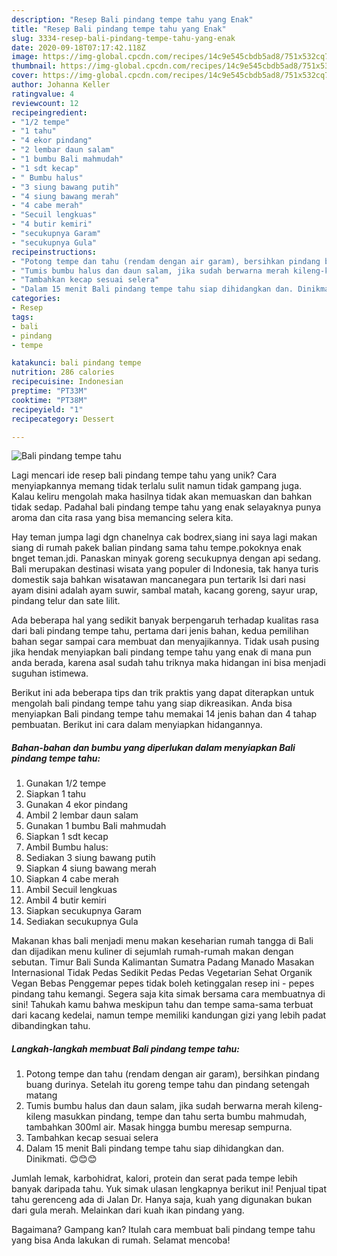 ```yaml
---
description: "Resep Bali pindang tempe tahu yang Enak"
title: "Resep Bali pindang tempe tahu yang Enak"
slug: 3334-resep-bali-pindang-tempe-tahu-yang-enak
date: 2020-09-18T07:17:42.118Z
image: https://img-global.cpcdn.com/recipes/14c9e545cbdb5ad8/751x532cq70/bali-pindang-tempe-tahu-foto-resep-utama.jpg
thumbnail: https://img-global.cpcdn.com/recipes/14c9e545cbdb5ad8/751x532cq70/bali-pindang-tempe-tahu-foto-resep-utama.jpg
cover: https://img-global.cpcdn.com/recipes/14c9e545cbdb5ad8/751x532cq70/bali-pindang-tempe-tahu-foto-resep-utama.jpg
author: Johanna Keller
ratingvalue: 4
reviewcount: 12
recipeingredient:
- "1/2 tempe"
- "1 tahu"
- "4 ekor pindang"
- "2 lembar daun salam"
- "1 bumbu Bali mahmudah"
- "1 sdt kecap"
- " Bumbu halus"
- "3 siung bawang putih"
- "4 siung bawang merah"
- "4 cabe merah"
- "Secuil lengkuas"
- "4 butir kemiri"
- "secukupnya Garam"
- "secukupnya Gula"
recipeinstructions:
- "Potong tempe dan tahu (rendam dengan air garam), bersihkan pindang buang durinya. Setelah itu goreng tempe tahu dan pindang setengah matang"
- "Tumis bumbu halus dan daun salam, jika sudah berwarna merah kileng-kileng masukkan pindang, tempe dan tahu serta bumbu mahmudah, tambahkan 300ml air. Masak hingga bumbu meresap sempurna."
- "Tambahkan kecap sesuai selera"
- "Dalam 15 menit Bali pindang tempe tahu siap dihidangkan dan. Dinikmati. 😊😊😊"
categories:
- Resep
tags:
- bali
- pindang
- tempe

katakunci: bali pindang tempe 
nutrition: 286 calories
recipecuisine: Indonesian
preptime: "PT33M"
cooktime: "PT38M"
recipeyield: "1"
recipecategory: Dessert

---
```



![Bali pindang tempe tahu](https://img-global.cpcdn.com/recipes/14c9e545cbdb5ad8/751x532cq70/bali-pindang-tempe-tahu-foto-resep-utama.jpg)

Lagi mencari ide resep bali pindang tempe tahu yang unik? Cara menyiapkannya memang tidak terlalu sulit namun tidak gampang juga. Kalau keliru mengolah maka hasilnya tidak akan memuaskan dan bahkan tidak sedap. Padahal bali pindang tempe tahu yang enak selayaknya punya aroma dan cita rasa yang bisa memancing selera kita.

Hay teman jumpa lagi dgn chanelnya cak bodrex,siang ini saya lagi makan siang di rumah pakek balian pindang sama tahu tempe.pokoknya enak bnget teman.jdi. Panaskan minyak goreng secukupnya dengan api sedang. Bali merupakan destinasi wisata yang populer di Indonesia, tak hanya turis domestik saja bahkan wisatawan mancanegara pun tertarik Isi dari nasi ayam disini adalah ayam suwir, sambal matah, kacang goreng, sayur urap, pindang telur dan sate lilit.

Ada beberapa hal yang sedikit banyak berpengaruh terhadap kualitas rasa dari bali pindang tempe tahu, pertama dari jenis bahan, kedua pemilihan bahan segar sampai cara membuat dan menyajikannya. Tidak usah pusing jika hendak menyiapkan bali pindang tempe tahu yang enak di mana pun anda berada, karena asal sudah tahu triknya maka hidangan ini bisa menjadi suguhan istimewa.


Berikut ini ada beberapa tips dan trik praktis yang dapat diterapkan untuk mengolah bali pindang tempe tahu yang siap dikreasikan. Anda bisa menyiapkan Bali pindang tempe tahu memakai 14 jenis bahan dan 4 tahap pembuatan. Berikut ini cara dalam menyiapkan hidangannya.

<!--inarticleads1-->

##### Bahan-bahan dan bumbu yang diperlukan dalam menyiapkan Bali pindang tempe tahu:

1. Gunakan 1/2 tempe
1. Siapkan 1 tahu
1. Gunakan 4 ekor pindang
1. Ambil 2 lembar daun salam
1. Gunakan 1 bumbu Bali mahmudah
1. Siapkan 1 sdt kecap
1. Ambil  Bumbu halus:
1. Sediakan 3 siung bawang putih
1. Siapkan 4 siung bawang merah
1. Siapkan 4 cabe merah
1. Ambil Secuil lengkuas
1. Ambil 4 butir kemiri
1. Siapkan secukupnya Garam
1. Sediakan secukupnya Gula


Makanan khas bali menjadi menu makan keseharian rumah tangga di Bali dan dijadikan menu kuliner di sejumlah rumah-rumah makan dengan sebutan. Timur Bali Sunda Kalimantan Sumatra Padang Manado Masakan Internasional Tidak Pedas Sedikit Pedas Pedas Vegetarian Sehat Organik Vegan Bebas Penggemar pepes tidak boleh ketinggalan resep ini - pepes pindang tahu kemangi. Segera saja kita simak bersama cara membuatnya di sini! Tahukah kamu bahwa meskipun tahu dan tempe sama-sama terbuat dari kacang kedelai, namun tempe memiliki kandungan gizi yang lebih padat dibandingkan tahu. 

<!--inarticleads2-->

##### Langkah-langkah membuat Bali pindang tempe tahu:

1. Potong tempe dan tahu (rendam dengan air garam), bersihkan pindang buang durinya. Setelah itu goreng tempe tahu dan pindang setengah matang
1. Tumis bumbu halus dan daun salam, jika sudah berwarna merah kileng-kileng masukkan pindang, tempe dan tahu serta bumbu mahmudah, tambahkan 300ml air. Masak hingga bumbu meresap sempurna.
1. Tambahkan kecap sesuai selera
1. Dalam 15 menit Bali pindang tempe tahu siap dihidangkan dan. Dinikmati. 😊😊😊


Jumlah lemak, karbohidrat, kalori, protein dan serat pada tempe lebih banyak daripada tahu. Yuk simak ulasan lengkapnya berikut ini! Penjual tipat tahu gerenceng ada di Jalan Dr. Hanya saja, kuah yang digunakan bukan dari gula merah. Melainkan dari kuah ikan pindang yang. 

Bagaimana? Gampang kan? Itulah cara membuat bali pindang tempe tahu yang bisa Anda lakukan di rumah. Selamat mencoba!

